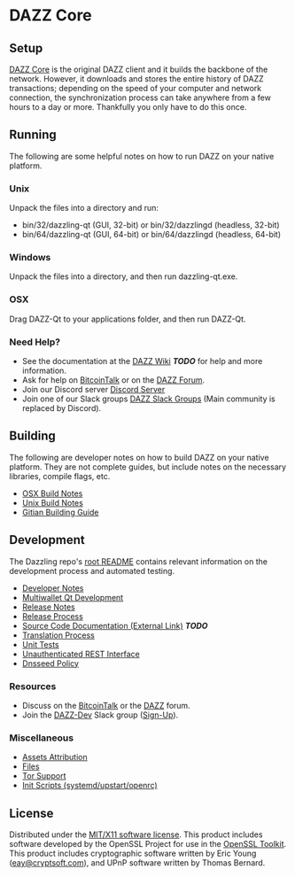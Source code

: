 DAZZ Core
=====================

Setup
---------------------
[DAZZ Core](http://dazzling.life/wallet) is the original DAZZ client and it builds the backbone of the network. However, it downloads and stores the entire history of DAZZ transactions; depending on the speed of your computer and network connection, the synchronization process can take anywhere from a few hours to a day or more. Thankfully you only have to do this once.

Running
---------------------
The following are some helpful notes on how to run DAZZ on your native platform.

### Unix

Unpack the files into a directory and run:

- bin/32/dazzling-qt (GUI, 32-bit) or bin/32/dazzlingd (headless, 32-bit)
- bin/64/dazzling-qt (GUI, 64-bit) or bin/64/dazzlingd (headless, 64-bit)

### Windows

Unpack the files into a directory, and then run dazzling-qt.exe.

### OSX

Drag DAZZ-Qt to your applications folder, and then run DAZZ-Qt.

### Need Help?

* See the documentation at the [DAZZ Wiki](https://en.bitcoin.it/wiki/Main_Page) ***TODO***
for help and more information.
* Ask for help on [BitcoinTalk](https://bitcointalk.org/index.php?topic=1262920.0) or on the [DAZZ Forum](http://forum.dazzling.life/).
* Join our Discord server [Discord Server](https://discord.dazzling.life)
* Join one of our Slack groups [DAZZ Slack Groups](https://dazzling.life/slack-logins/) (Main community is replaced by Discord).

Building
---------------------
The following are developer notes on how to build DAZZ on your native platform. They are not complete guides, but include notes on the necessary libraries, compile flags, etc.

- [OSX Build Notes](build-osx.md)
- [Unix Build Notes](build-unix.md)
- [Gitian Building Guide](gitian-building.md)

Development
---------------------
The Dazzling repo's [root README](https://github.com/smartinsider/dazzling/blob/master/README.md) contains relevant information on the development process and automated testing.

- [Developer Notes](developer-notes.md)
- [Multiwallet Qt Development](multiwallet-qt.md)
- [Release Notes](release-notes.md)
- [Release Process](release-process.md)
- [Source Code Documentation (External Link)](https://dev.visucore.com/bitcoin/doxygen/) ***TODO***
- [Translation Process](translation_process.md)
- [Unit Tests](unit-tests.md)
- [Unauthenticated REST Interface](REST-interface.md)
- [Dnsseed Policy](dnsseed-policy.md)

### Resources

* Discuss on the [BitcoinTalk](https://bitcointalk.org/index.php?topic=1262920.0) or the [DAZZ](http://forum.dazzling.life/) forum.
* Join the [DAZZ-Dev](https://dazzling-dev.slack.com/) Slack group ([Sign-Up](https://dazzling-dev.herokuapp.com/)).

### Miscellaneous
- [Assets Attribution](assets-attribution.md)
- [Files](files.md)
- [Tor Support](tor.md)
- [Init Scripts (systemd/upstart/openrc)](init.md)

License
---------------------
Distributed under the [MIT/X11 software license](http://www.opensource.org/licenses/mit-license.php).
This product includes software developed by the OpenSSL Project for use in the [OpenSSL Toolkit](https://www.openssl.org/). This product includes
cryptographic software written by Eric Young ([eay@cryptsoft.com](mailto:eay@cryptsoft.com)), and UPnP software written by Thomas Bernard.
